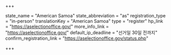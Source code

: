 +++

state_name = "American Samoa"
state_abbreviation = "as"
registration_type = "in-person"
translationKey = "American Samoa"
type = "register"
hp_link = "https://aselectionoffice.gov/"
more_info_link = "https://aselectionoffice.gov/"
default_ip_deadline = "선거일 30일 전까지"
confirm_registration_link = "https://aselectionoffice.gov/status.php"

+++